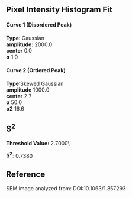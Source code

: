 ## Pixel Intensity Histogram Fit

#### Curve 1 (Disordered Peak)
**Type**: Gaussian\
**amplitude:** 2000.0\
**center** 0.0\
**σ** 1.0


#### Curve 2 (Ordered Peak)
**Type**:Skewed Gaussian\
**amplitude** 1000.0\
**center** 2.7\
**σ** 50.0\
**σ2** 16.6


## S<sup>2</sup>
**Threshold Value:** 2.7000\

**S<sup>2</sup>:** 0.7380















## Reference
SEM image analyzed from:
DOI:10.1063/1.357293 
